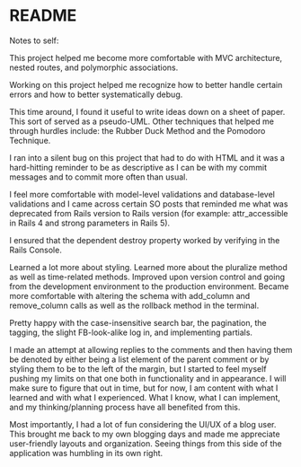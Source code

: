 # README

Notes to self:

This project helped me become more comfortable with MVC architecture, nested routes, and polymorphic associations.

Working on this project helped me recognize how to better handle certain errors and how to better systematically debug.

This time around, I found it useful to write ideas down on a sheet of paper. This sort of served as a pseudo-UML. Other techniques that helped me through hurdles include: the Rubber Duck Method and the Pomodoro Technique.

I ran into a silent bug on this project that had to do with HTML and it was a hard-hitting reminder to be as descriptive as I can be with my commit messages and to commit more often than usual.

I feel more comfortable with model-level validations and database-level validations and I came across certain SO posts that reminded me what was deprecated from Rails version to Rails version (for example: attr_accessible in Rails 4 and strong parameters in Rails 5).

I ensured that the dependent destroy property worked by verifying in the Rails Console.

Learned a lot more about styling. Learned more about the pluralize method as well as time-related methods. Improved upon version control and going from the development environment to the production environment. Became more comfortable with altering the schema with add_column and remove_column calls as well as the rollback method in the terminal.

Pretty happy with the case-insensitive search bar, the pagination, the tagging, the slight FB-look-alike log in, and implementing partials.

I made an attempt at allowing replies to the comments and then having them be denoted by either being a list element of the parent comment or by styling them to be to the left of the margin, but I started to feel myself pushing my limits on that one both in functionality and in appearance. I will make sure to figure that out in time, but for now, I am content with what I learned and with what I experienced. What I know, what I can implement, and my thinking/planning process have all benefited from this.

Most importantly, I had a lot of fun considering the UI/UX of a blog user. This brought me back to my own blogging days and made me appreciate user-friendly layouts and organization. Seeing things from this side of the application was humbling in its own right.
